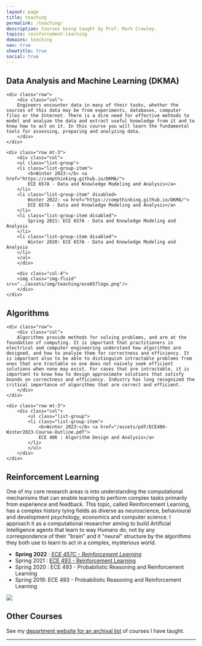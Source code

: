 ```yaml
---
layout: page
title: teaching
permalink: /teaching/
description: Courses being taught by Prof. Mark Crowley.
topics: reinforcement-learning
domains: teaching
nav: true
showtitle: true
social: true
---
```



<div class="container-fluid">
    <div class="row">
        <div class="col">
            <h2>Data Analysis and Machine Learning (DKMA)</h2>
        </div>
    </div>
    
    <div class="row">
        <div class="col">
        Engineers encounter data in many of their tasks, whether the sources of this data may be from experiments, databases, computer files or the Internet. There is a dire need for effective methods to model and analyze the data and extract useful knowledge from it and to know how to act on it. In this course you will learn the fundamental tools for assessing, preparing and analyzing data.
        </div>
    </div>
    
    <div class="row mt-3">
        <div class="col">
        <ul class="list-group">
        <li class="list-group-item"> 
            <b>Winter 2023:</b> <a href="https://compthinking.github.io/DKMA/">
            ECE 657A - Data and Knowledge Modeling and Analysis</a>
        </li>
        <li class="list-group-item" disabled> 
            Winter 2022: <a href="https://compthinking.github.io/DKMA/">
            ECE 657A - Data and Knowledge Modeling and Analysis</a>
        </li>
        <li class="list-group-item disabled"> 
            Spring 2021: ECE 657A - Data and Knowledge Modeling and Analysis
        </li>
        <li class="list-group-item disabled"> 
            Winter 2020: ECE 657A - Data and Knowledge Modeling and Analysis
        </li>
        </ul>
        </div>
        
        <div class="col-4">
        <img class="img-fluid" src="../assets/img/teaching/ece657logo.png"/>
        </div>
    </div>

   <div class="row">
        <div class="col">
            <h2>Algorithms</h2>
        </div>
    </div>
    
    <div class="row">
        <div class="col">
        Algorithms provide methods for solving problems, and are at the foundation of computing. It is important that practitioners in electrical and computer engineering understand how algorithms are designed, and how to analyze them for correctness and efficiency. It is important also to be able to distinguish intractable problems from ones that are tractable so one does not naively seek efficient solutions when none may exist. For cases that are intractable, it is important to know how to design approximate solutions that satisfy bounds on correctness and efficiency. Industry has long recognized the critical importance of algorithms that are correct and efficient. 
        </div>
    </div>
    
    <div class="row mt-3">
        <div class="col">
            <ul class="list-group">
            <li class="list-group-item"> 
                <b>Winter 2023:</b> <a href="/assets/pdf/ECE406-Winter2023-Course-Outline.pdf">
                ECE 406 : Algorithm Design and Analysis</a>
            </li>
            </ul>
        </div>
    </div>

<div class="row">
<h2>Reinforcement Learning</h2>
</div>

<div class="row">
One of my core research areas is into understanding the computational mechanisms that can enable learning to perform complex tasks primarily from experience and feedback. This topic, called Reinforcement Learning, has a complex history tying fields as diverse as neuroscience, behavioural and development psychology, economics and computer science. I approach it as a computational researcher aiming to build Artificial Intelligence agents that learn to way Humans do, not by any correspondence of their "brain" and it "neural" structure by the algorithms they both use to learn to act in a complex, mysterious world.
</div>

<div class="row mt-3">
    <div class="col">
        <ul class="list-group">
            <li class="list-group-item"> <b>Spring 2022</b> : 
                <i><a  href="/rlcourse/">ECE 457C - Reinforcement Learning</a></i>
            </li>
            <li class="list-group-item disabled"> Spring 2021 : 
                <a href="/rlcourseS21/">ECE 493 - Reinforcement Learning</a>
            </li>
            <li class="list-group-item disabled"> 
                Spring 2020 : ECE 493 - Probabilistic Reasoning and Reinforcement Learning
            </li>
            <li class="list-group-item disabled"> 
                Spring 2019: ECE 493 - Probabilistic Reasoning and Reinforcement Learning
            </li>
        </ul>
    </div>
    <div class="col-4">
    <img  class="img-fluid" src="../assets/img/teaching/ece493-logo.png">
    </div>
</div>

<div class="row mt-4"> <div class="col">
<h2>Other Courses</h2>
</div> </div>

<div class="row> <div class="col">
See my <a href="https://uwaterloo.ca/scholar/mcrowley/classes">department website for an archival list</a> of courses I have taught.
</div> </div>

</div>
<hr>

